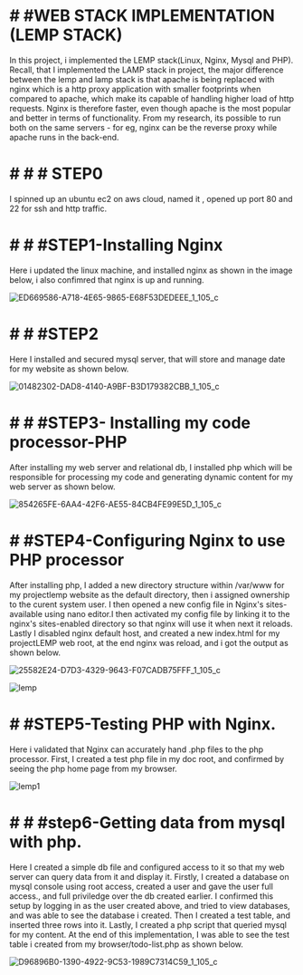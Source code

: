 # # #WEB STACK IMPLEMENTATION (LEMP STACK)
In this project, i implemented the LEMP stack(Linux, Nginx, Mysql and PHP). Recall, that I implemented the LAMP stack in project, the major difference between the lemp and lamp stack is that apache is being replaced with nginx which is a http proxy application with smaller footprints when compared to apache, which make its capable of handling higher load of http requests. Nginx is therefore faster, even though apache is the most popular and better in terms of functionality. From my research, its possible to run both on the same servers - for eg, nginx can be the reverse proxy while apache runs in the back-end.


# # # # STEP0

I spinned up an ubuntu ec2 on aws cloud, named it , opened up port 80 and 22 for ssh and http traffic.

# # # #STEP1-Installing Nginx

Here i updated the linux machine, and installed nginx as shown in the image below, i also confimred that nginx is up and running.

![ED669586-A718-4E65-9865-E68F53DEDEEE_1_105_c](https://user-images.githubusercontent.com/80499748/113030260-44055000-9142-11eb-9a23-a4ff2d67d71d.jpeg)

# # # #STEP2
Here I installed and secured mysql server, that will store and manage date for my website as shown below.

![01482302-DAD8-4140-A9BF-B3D179382CBB_1_105_c](https://user-images.githubusercontent.com/80499748/113030632-ac543180-9142-11eb-80f6-0d672067879a.jpeg)

# # # #STEP3- Installing my code processor-PHP
After installing my web server and relational db, I installed php which will be responsible for processing my code and generating dynamic content for my web server as shown below.

![854265FE-6AA4-42F6-AE55-84CB4FE99E5D_1_105_c](https://user-images.githubusercontent.com/80499748/113030989-048b3380-9143-11eb-83bc-9e5e69b552e2.jpeg)


 # # #STEP4-Configuring Nginx to use PHP processor
 
 After installing php, I added a new directory structure within /var/www for my projectlemp website as the default directory, then i assigned ownership to the curent system user. I then opened a new config file in Nginx's sites-available using nano editor.I then activated my config file by linking it to the nginx's sites-enabled directory so that nginx will use it when next it reloads. Lastly I disabled nginx default host, and created a new index.html for my projectLEMP web root, at the end nginx was reload, and i got the output  as shown below.
 
 
![25582E24-D7D3-4329-9643-F07CADB75FFF_1_105_c](https://user-images.githubusercontent.com/80499748/113035667-4bc7f300-9148-11eb-9e87-efaf966b5177.jpeg)

![lemp](https://user-images.githubusercontent.com/80499748/113035233-dfe58a80-9147-11eb-8faa-e251003adc0b.PNG)

# # #STEP5-Testing PHP with Nginx.
Here i validated that Nginx can accurately hand .php files to the php processor. First, I created a test php file in my doc root, and confirmed by seeing the php home page from my browser.


![lemp1](https://user-images.githubusercontent.com/80499748/113036344-048e3200-9149-11eb-99f0-3dc198cba8bc.PNG)

# # # #step6-Getting data from mysql with php.
Here I created a simple db file and configured access to it so that my web server can query data from it and display it. Firstly, I created a database on mysql console using root access, created a user and gave the user full access., and full priviledge over the db created earlier. I confirmed this setup by logging in as the user created above, and tried to view databases, and was able to see the database i created. Then I created a test table, and inserted three rows into it. Lastly, I created a php script that queried mysql for my content. At the end of this implementation, I was able to see the test table i created from my browser/todo-list.php as shown below.

![D96896B0-1390-4922-9C53-1989C7314C59_1_105_c](https://user-images.githubusercontent.com/80499748/113037299-17553680-914a-11eb-8590-0d7bebbc505c.jpeg)
